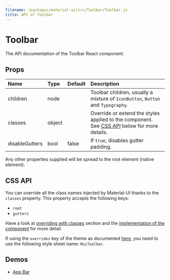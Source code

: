 ```yaml
---
filename: /packages/material-ui/src/Toolbar/Toolbar.js
title: API of Toolbar
---
```


<!--- This documentation is automatically generated, do not try to edit it. -->

# Toolbar

<p class="description">The API documentation of the Toolbar React component.</p>



## Props

| Name | Type | Default | Description |
|:-----|:-----|:--------|:------------|
| <span class="prop-name">children</span> | <span class="prop-type">node |   | Toolbar children, usually a mixture of `IconButton`, `Button` and `Typography`. |
| <span class="prop-name">classes</span> | <span class="prop-type">object |   | Override or extend the styles applied to the component. See [CSS API](#css-api) below for more details. |
| <span class="prop-name">disableGutters</span> | <span class="prop-type">bool | <span class="prop-default">false</span> | If `true`, disables gutter padding. |

Any other properties supplied will be spread to the root element (native element).

## CSS API

You can override all the class names injected by Material-UI thanks to the `classes` property.
This property accepts the following keys:
- `root`
- `gutters`

Have a look at [overriding with classes](/customization/overrides#overriding-with-classes) section
and the [implementation of the component](https://github.com/mui-org/material-ui/tree/master/packages/material-ui/src/Toolbar/Toolbar.js)
for more detail.

If using the `overrides` key of the theme as documented
[here](/customization/themes#customizing-all-instances-of-a-component-type),
you need to use the following style sheet name: `MuiToolbar`.

## Demos

- [App Bar](/demos/app-bar)


